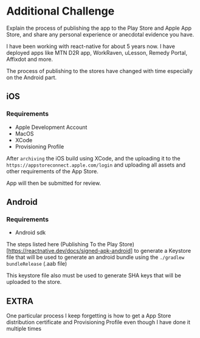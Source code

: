 # Additional Challenge

Explain the process of publishing the app to the Play Store and Apple App Store, and
share any personal experience or anecdotal evidence you have.

I have been working with react-native for about 5 years now. 
I have deployed apps like MTN D2R app, WorkRaven, uLesson, Remedy Portal, Affixdot and more.

The process of publishing to the stores have changed with time especially on the Android part.

## iOS
### Requirements 
- Apple Development Account
- MacOS
- XCode
- Provisioning Profile

After `archiving` the iOS build using XCode, and the uploading it to the `https://appstoreconnect.apple.com/login` and uploading all assets and other requirements of the App Store. 

App will then be submitted for review.

## Android 

### Requirements
- Android sdk

The steps listed here (Publishing To the Play Store)[https://reactnative.dev/docs/signed-apk-android] to generate a Keystore file that will be used to generate an android bundle using the `./gradlew bundleRelease` (.aab file)

This keystore file also must be used to generate SHA keys that will be uploaded to the store.

## EXTRA

One particular process I keep forgetting is how to get a App Store distribution certificate and Provisioning Profile even though I have done it multiple times